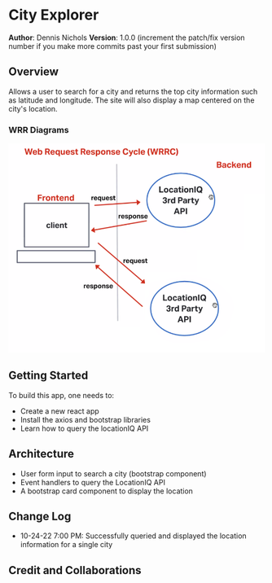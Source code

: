 # City Explorer

**Author**: Dennis Nichols
**Version**: 1.0.0 (increment the patch/fix version number if you make more commits past your first submission)

## Overview

Allows a user to search for a city and returns the top city information such as latitude and longitude. The site will also display a map centered on the city's location.

### WRR Diagrams

![Diagram](./public/images/WRR_day_1.png)

## Getting Started

To build this app, one needs to:

- Create a new react app
- Install the axios and bootstrap libraries
- Learn how to query the locationIQ API

## Architecture

- User form input to search a city (bootstrap component)
- Event handlers to query the LocationIQ API
- A bootstrap card component to display the location

## Change Log

- 10-24-22 7:00 PM: Successfully queried and displayed the location information for a single city

## Credit and Collaborations
